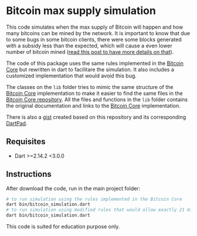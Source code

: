 # Bitcoin max supply simulation

This code simulates when the max supply of Bitcoin will happen and how many bitcoins can be mined by the network.
It is important to know that due to some bugs in some bitcoin clients, there were some blocks generated with a subsidy less than the expected, which will cause a even lower number of bitcoin mined ([read this post to have more details on that](https://amberdata.io/blog/why-the-bitcoin-supply-will-never-reach-21-million/)).

The code of this package uses the same rules implemented in the [Bitcoin Core][core] but rewritten in dart to facilitare the simulation. It also includes a customized implementation that would avoid this bug.

The classes on the `lib` folder tries to mimic the same structure of the [Bitcoin Core][core] implementation to make it easier to find the same files in the [Bitcoin Core repository][core].
All the files and functions in the `lib` folder contains the original documentation and links to the [Bitcoin Core][core] implementation.

There is also a [gist](https://gist.github.com/vital-edu/3099119f8c847c396dbfe2bc08bc7dfe) created based on this repository and its corresponding [DartPad](https://dartpad.dev/?id=3099119f8c847c396dbfe2bc08bc7dfe&null_safety=true).

## Requisites

- Dart >=2.14.2 <3.0.0

## Instructions

After download the code, run in the main project folder:

```bash
# to run simulation using the rules implemented in the Bitcoin Core
dart bin/bitcoin_simulation.dart
# to run simulation using modified rules that would allow exactly 21 million bitcoins be mined
dart bin/bitcoin_simulation.dart
```

This code is suited for education purpose only.

[core]: https://github.com/bitcoin/bitcoin
